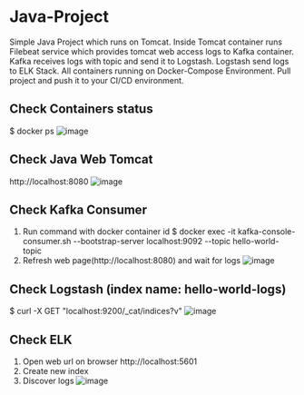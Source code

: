 # Java-Project
Simple Java Project which runs on Tomcat. Inside Tomcat container runs Filebeat service which provides tomcat web access logs to Kafka container. Kafka receives logs with topic and send it to Logstash. Logstash send logs to ELK Stack. All containers running on Docker-Compose Environment. Pull project and push it to your CI/CD environment.

## Check Containers status
$ docker ps
![image](https://github.com/anargurbanli/java-project/assets/47213126/4d644170-e01c-45b2-8c77-b784d078aa43)

## Check Java Web Tomcat 
http://localhost:8080
![image](https://github.com/anargurbanli/java-project/assets/47213126/f837d3b4-d567-4e42-9954-12e03d393acc)

## Check Kafka Consumer 
1. Run command with docker container id
$ docker exec -it <docker container id> kafka-console-consumer.sh --bootstrap-server localhost:9092 --topic hello-world-topic
2. Refresh web page(http://localhost:8080) and wait for logs 
![image](https://github.com/anargurbanli/java-project/assets/47213126/b10ec518-51c2-4e70-8540-d5a5e88d5af6)

## Check Logstash (index name: hello-world-logs)
$ curl -X GET "localhost:9200/_cat/indices?v"
![image](https://github.com/anargurbanli/java-project/assets/47213126/84b472ae-53b5-4c0d-a900-2a75cc751bbe)

## Check ELK
1. Open web url on browser http://localhost:5601
2. Create new index
3. Discover logs
![image](https://github.com/anargurbanli/java-project/assets/47213126/a8e98981-1c1b-4349-a76b-3ea8fc13b823)

